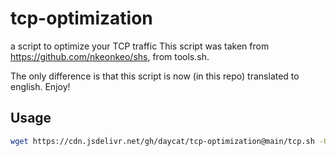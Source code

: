 # tcp-optimization
a script to optimize your TCP traffic
This script was taken from https://github.com/nkeonkeo/shs, from tools.sh.

The only difference is that this script is now (in this repo) translated to english.
Enjoy!

## Usage

````sh
wget https://cdn.jsdelivr.net/gh/daycat/tcp-optimization@main/tcp.sh -O tcp.sh && chmod +x tcp.sh && bash tcp.sh
````
